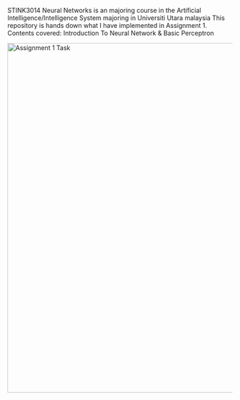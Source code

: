 STINK3014  Neural Networks is an majoring course in the Artificial Intelligence/Intelligence System majoring in Universiti Utara malaysia
This repository is hands down what I have implemented in Assignment 1.
Contents covered: Introduction To Neural Network & Basic Perceptron

<img width="632" height="783" alt="Assignment 1 Task" src="https://github.com/user-attachments/assets/9978c954-7ba4-4610-b063-3681a9da2b8a" />



